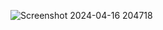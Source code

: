 ![Screenshot 2024-04-16 204718](https://github.com/WitWizardK/SocialLinks.github.io/assets/166219741/e1efebef-42e8-4d1d-8a2b-b7e8182e2306)
